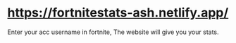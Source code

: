 # https://fortnitestats-ash.netlify.app/

Enter your acc username in fortnite, The website will give you your stats.
